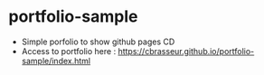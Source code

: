 # portfolio-sample
- Simple porfolio to show github pages CD
- Access to portfolio here : https://cbrasseur.github.io/portfolio-sample/index.html
